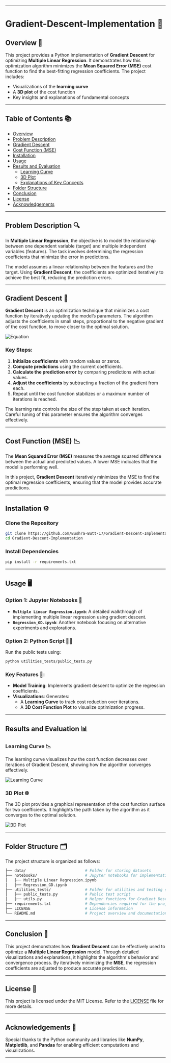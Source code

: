 

---

# Gradient-Descent-Implementation 🚀  

## Overview 📝  

This project provides a Python implementation of **Gradient Descent** for optimizing **Multiple Linear Regression**. It demonstrates how this optimization algorithm minimizes the **Mean Squared Error (MSE)** cost function to find the best-fitting regression coefficients. The project includes:  
- Visualizations of the **learning curve**  
- A **3D plot** of the cost function  
- Key insights and explanations of fundamental concepts  

---

## Table of Contents 📚  
- [Overview](#overview)  
- [Problem Description](#problem-description)  
- [Gradient Descent](#gradient-descent)  
- [Cost Function (MSE)](#cost-function-mse)  
- [Installation](#installation)  
- [Usage](#usage)  
- [Results and Evaluation](#results-and-evaluation)  
  - [Learning Curve](#learning-curve)  
  - [3D Plot](#3d-plot)  
  - [Explanations of Key Concepts](#explanations-of-key-concepts)  
- [Folder Structure](#folder-structure)  
- [Conclusion](#conclusion)  
- [License](#license)  
- [Acknowledgements](#acknowledgements)  

---

## Problem Description 🔍  

In **Multiple Linear Regression**, the objective is to model the relationship between one dependent variable (target) and multiple independent variables (features). The task involves determining the regression coefficients that minimize the error in predictions.  

The model assumes a linear relationship between the features and the target. Using **Gradient Descent**, the coefficients are optimized iteratively to achieve the best fit, reducing the prediction errors.  

---

## Gradient Descent 🔽  

**Gradient Descent** is an optimization technique that minimizes a cost function by iteratively updating the model’s parameters. The algorithm adjusts the coefficients in small steps, proportional to the negative gradient of the cost function, to move closer to the optimal solution.  

![Equation](equations.png)  

### Key Steps:  
1. **Initialize coefficients** with random values or zeros.  
2. **Compute predictions** using the current coefficients.  
3. **Calculate the prediction error** by comparing predictions with actual values.  
4. **Adjust the coefficients** by subtracting a fraction of the gradient from each.  
5. Repeat until the cost function stabilizes or a maximum number of iterations is reached.  

The learning rate controls the size of the step taken at each iteration. Careful tuning of this parameter ensures the algorithm converges effectively.  

---

## Cost Function (MSE) 📉  

The **Mean Squared Error (MSE)** measures the average squared difference between the actual and predicted values. A lower MSE indicates that the model is performing well.  

In this project, **Gradient Descent** iteratively minimizes the MSE to find the optimal regression coefficients, ensuring that the model provides accurate predictions.  

---

## Installation ⚙️  

### Clone the Repository  
```bash  
git clone https://github.com/Bushra-Butt-17/Gradient-Descent-Implementation.git  
cd Gradient-Descent-Implementation  
```  

### Install Dependencies  
```bash  
pip install -r requirements.txt  
```  

---

## Usage 🖥️  

### Option 1: Jupyter Notebooks 📓  
- **`Multiple Linear Regression.ipynb`**: A detailed walkthrough of implementing multiple linear regression using gradient descent.  
- **`Regression_GD.ipynb`**: Another notebook focusing on alternative experiments and explorations.  

### Option 2: Python Script 🧑‍💻  
Run the public tests using:  
```bash  
python utilities_tests/public_tests.py  
```  

### Key Features 🌟:  
- **Model Training**: Implements gradient descent to optimize the regression coefficients.  
- **Visualizations**: Generates:  
  - A **Learning Curve** to track cost reduction over iterations.  
  - A **3D Cost Function Plot** to visualize optimization progress.  

---

## Results and Evaluation 📊  

### Learning Curve 📉  

The learning curve visualizes how the cost function decreases over iterations of Gradient Descent, showing how the algorithm converges effectively.  

![Learning Curve](learning_curve.png)  

### 3D Plot 🌐  

The 3D plot provides a graphical representation of the cost function surface for two coefficients. It highlights the path taken by the algorithm as it converges to the optimal solution.  

![3D Plot](3d_plot.png)  

---

## Folder Structure 🗂️  

The project structure is organized as follows:  

```bash  
├── data/                          # Folder for storing datasets  
├── notebooks/                     # Jupyter notebooks for implementations  
│   ├── Multiple Linear Regression.ipynb  
│   ├── Regression_GD.ipynb  
├── utilities_tests/               # Folder for utilities and testing scripts  
│   ├── public_tests.py            # Public test script  
│   ├── utils.py                   # Helper functions for Gradient Descent  
├── requirements.txt               # Dependencies required for the project  
├── LICENSE                        # License information  
└── README.md                      # Project overview and documentation  
```  

---

## Conclusion 🎯  

This project demonstrates how **Gradient Descent** can be effectively used to optimize a **Multiple Linear Regression** model. Through detailed visualizations and explanations, it highlights the algorithm's behavior and convergence process. By iteratively minimizing the **MSE**, the regression coefficients are adjusted to produce accurate predictions.  

---

## License 📜  

This project is licensed under the MIT License. Refer to the [LICENSE](LICENSE) file for more details.  

---

## Acknowledgements 🙏  

Special thanks to the Python community and libraries like **NumPy**, **Matplotlib**, and **Pandas** for enabling efficient computations and visualizations.  

---  


